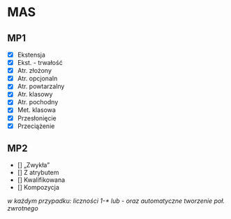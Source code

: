 # MAS

## MP1
  - [x] Ekstensja
  - [x] Ekst. - trwałość
  - [x] Atr. złożony
  - [x] Atr. opcjonaln
  - [x] Atr. powtarzalny
  - [x] Atr. klasowy
  - [x] Atr. pochodny
  - [x] Met. klasowa
  - [x] Przesłonięcie
  - [x] Przeciążenie

  ## MP2
 - [] „Zwykła”
 - [] Z atrybutem
 - [] Kwalifikowana
 - [] Kompozycja

_w każdym przypadku: liczności 1-* lub *-* oraz automatyczne tworzenie poł. zwrotnego_